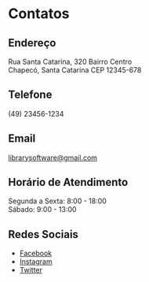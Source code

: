 # Contatos

## Endereço
Rua Santa Catarina, 320
Bairro Centro  
Chapecó, Santa Catarina 
CEP 12345-678

## Telefone
(49) 23456-1234

## Email
librarysoftware@gmail.com

## Horário de Atendimento
Segunda a Sexta: 8:00 - 18:00  
Sábado: 9:00 - 13:00

## Redes Sociais
- [Facebook](https://www.librarysoft.com/librarysoft)
- [Instagram](https://www.lb.com/lb)
- [Twitter](https://www.twitter.com/library)
